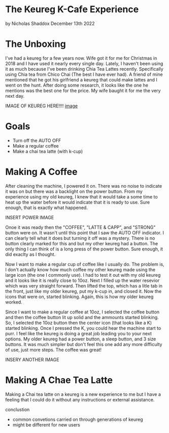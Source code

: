 # The Keureg K-Cafe Experience

by Nicholas Shaddox December 13th 2022

# The Unboxing

I've had a keureg for a few years now. Wife got it for me for Christmas in 2018 and I have used it nearly every single day. Lately, I haven't been using it as much because I've been drinking Chia Tea Lattes recently. Specifically using Chia tea from Chico Chai (The best I have ever had). A friend of mine mentioned that he got his girlfriend a keureg that could make lattes and I went on the hunt. After doing some research, it looks like the one he mentions was the best one for the price. My wife baught it for me the very next day.

IMAGE OF KEUREG HERE!!!!
[image](../assets/coffee.jpg)

# Goals

* Turn off the AUTO OFF
* Make a regular coffee
* Make a chai tea latte (with k-cup)

# Making A Coffee

After cleaning the machine, I powered it on. There was no noise to indicate it was on but there was a backlight on the power button. From my experience using my old keureg, I knew that it would take a some time to heat up the water before it would indicate that it is ready to use. Sure enough, that is exactly what happened. 

INSERT POWER IMAGE

Onoe it was ready then the "COFFEE", "LATTE & CAPP", and "STRONG" button were on. It wasn't until this point that I saw the AUTO OFF indicator. I can clearly tell what it does but turning it off was a mystery. There is no button clearly marked for this and but my other keureg had a button. The only thing I can think of is a long press of the power button. Sure enough, it did exaclty as I thought. 

Now I want to make a regular cup of coffee like I usually do. The problem is, I don't actually know how much coffee my other keureg made using the large icon (the one I commonly use). I had to test it out with my old keureg and it looks like it is really close to 10oz. Next I filled up the water resevior which was very straight forward. Then lifted the top, which has a litle tab in the front, just like my older keureg, put my k-cup in, and closed it. Now the icons that were on, started blinking. Again, this is how my older keureg worked.

Since I want to make a regular coffee at 10oz, I selected the coffee button and then the coffee button lit up solid and the ammounts started blinking. So, I selected the 10oz button then the center icon (that looks like a K) started blinking. Once I pressed the K, you could hear the machine start to purr. I feel like the keureg is doing a great job leading you to your next options. My older keureg had a power button, a sleep button, and 3 size buttons. It was much simpler but don't feel this one add any more difficulty of use, just more steps. The coffee was great!

INSERY ANOTHER IMAGE

# Making A Chae Tea Latte

Making a Chai tea latte on a keureg is a new experience to me but I have a feeling that I could do it without any instructions or external assistance.



conclustion
* common convetions carried on through generations of keureg
* might be different for new users
